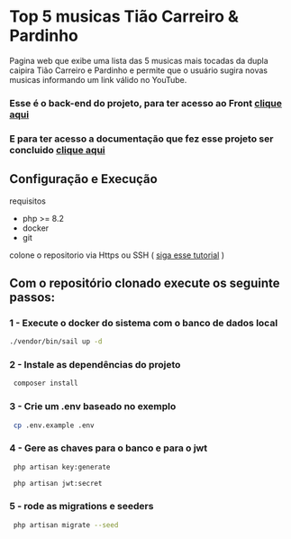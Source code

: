 # Top 5 musicas Tião Carreiro & Pardinho
Pagina web que exibe uma lista das 5 musicas mais tocadas da dupla caipira Tião Carreiro e Pardinho e permite que o usuário sugira novas musicas informando um link válido no YouTube.

### Esse é o back-end do projeto, para ter acesso ao Front [clique aqui](https://github.com/CandidoRPNeto/top-five-songs-front)
### E para ter acesso a documentação que fez esse projeto ser concluido [clique aqui](https://docs.google.com/document/d/1vACHjs0kJnu2AlwZyGqdHVVEOsl0eEGDQH5MzY7Pfy4/edit?usp=sharing)

## Configuração e Execução

requisitos 
- php >= 8.2
- docker
- git

colone o repositorio via Https ou SSH ( [siga esse tutorial](https://docs.github.com/en/authentication/connecting-to-github-with-ssh/generating-a-new-ssh-key-and-adding-it-to-the-ssh-agent) )

## Com o repositório clonado execute os seguinte passos:

### 1 - Execute o docker do sistema com o banco de dados local
```bash
./vendor/bin/sail up -d
```

### 2 - Instale as dependências do projeto
```bash
 composer install
```

### 3 - Crie um .env baseado no exemplo
```bash
 cp .env.example .env 
```

### 4 - Gere as chaves para o banco e para o jwt
```bash
 php artisan key:generate 
```
```bash
 php artisan jwt:secret 
```

### 5 - rode as migrations e seeders
```bash
 php artisan migrate --seed
```
